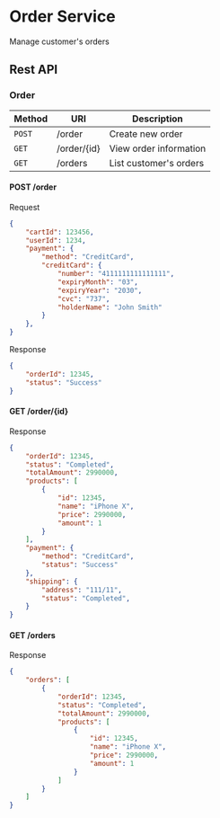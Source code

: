 # Order Service

Manage customer's orders

## Rest API

### Order

Method      | URI                           | Description                           |
----------- | ----------------------------- | ------------------------------------- |
`POST`      | /order                        | Create new order                      |
`GET`       | /order/{id}                   | View order information                |
`GET`       | /orders                       | List customer's orders                |

#### POST /order

Request

```json
{
    "cartId": 123456,
    "userId": 1234,
    "payment": {
        "method": "CreditCard",
        "creditCard": {
            "number": "4111111111111111",
            "expiryMonth": "03",
            "expiryYear": "2030",
            "cvc": "737",
            "holderName": "John Smith"
        }
    },
}
```

Response

```json
{
    "orderId": 12345,
    "status": "Success"
}
```

#### GET /order/{id}

Response

```json
{
    "orderId": 12345,
    "status": "Completed",
    "totalAmount": 2990000,
    "products": [
        {
            "id": 12345,
            "name": "iPhone X",
            "price": 2990000,
            "amount": 1
        }
    ],
    "payment": {
        "method": "CreditCard",
        "status": "Success"
    },
    "shipping": {
        "address": "111/11",
        "status": "Completed",
    }
}
```

#### GET /orders

Response

```json
{
    "orders": [
        {
            "orderId": 12345,
            "status": "Completed",
            "totalAmount": 2990000,
            "products": [
                {
                    "id": 12345,
                    "name": "iPhone X",
                    "price": 2990000,
                    "amount": 1
                }
            ]
        }
    ]
}
```
